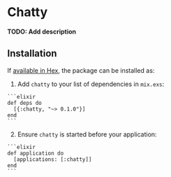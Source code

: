 # Chatty

**TODO: Add description**

## Installation

If [available in Hex](https://hex.pm/docs/publish), the package can be installed as:

  1. Add `chatty` to your list of dependencies in `mix.exs`:

    ```elixir
    def deps do
      [{:chatty, "~> 0.1.0"}]
    end
    ```

  2. Ensure `chatty` is started before your application:

    ```elixir
    def application do
      [applications: [:chatty]]
    end
    ```

